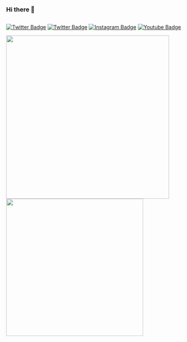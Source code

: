 ### Hi there 👋

##
[![Twitter Badge](https://img.shields.io/badge/cmertbaykal-blue?logo=LinkedIn&color=151515&logoColor=e07619)](https://www.linkedin.com/in/cmbaykal/)
[![Twitter Badge](https://img.shields.io/badge/cmertbaykal-blue?logo=Twitter&color=151515&logoColor=e07619)](https://www.twitter.com/cmbaykal/)
[![Instagram Badge](https://img.shields.io/badge/cmertbaykal-blue?logo=Instagram&color=151515&logoColor=e07619)](https://www.instagram.com/cmbaykal)
[![Youtube Badge](https://img.shields.io/badge/cmertbaykal-blue?logo=Youtube&color=151515&logoColor=e07619)](https://www.youtube.com/channel/UCkIOqf33HDQWIBPpRsh17_w)

<p float="left" align="left">
  <a href="https://github.com/cmbaykal">
    <img width="440px" src="https://readmestats.999857.xyz/api?username=cmbaykal&show_icons=true&include_all_commits=true&theme=dark&hide_border=true&title_color=e07619&icon_color=ffdc40">
    <img width="370px" src="https://readmestats.999857.xyz/api/top-langs/?username=cmbaykal&theme=dark&layout=compact&hide_border=true&hide=css&title_color=e07619">
  </a>
</p>
